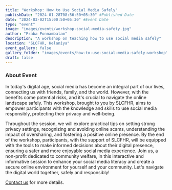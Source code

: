 ```yaml
---
title: "Workshop: How to Use Social Media Safely"
publishDate: "2024-01-28T08:56:50+05:30" #Published Date
date: "2024-03-02T15:00:50+05:30" #Event Date
type: "event"
image: "images/events/workshop-social-media-safety.jpg"
author: "Praba Ponnambalam"
description: "A workshop on teaching how to use social media safely"
location: "SLCFHR, Kelaniya"
event_gallery: false
gallery_folder: "images/events/how-to-use-social-media-safely-workshop" #Create the folder manually & upload images (Allowed extensions: JPG, JPEG & PNG)
draft: false
---
```


### About Event

In today's digital age, social media has become an integral part of our lives, connecting us with friends, family, and the world. However, with the benefits come potential risks, and it's crucial to navigate the online landscape safely. This workshop, brought to you by SLCFHR, aims to empower participants with the knowledge and skills to use social media responsibly, protecting their privacy and well-being.

Throughout the session, we will explore practical tips on setting strong privacy settings, recognizing and avoiding online scams, understanding the impact of oversharing, and fostering a positive online presence. By the end of the workshop, participants, with the support of SLCFHR, will be equipped with the tools to make informed decisions about their digital presence, ensuring a safer and more enjoyable social media experience. Join us, a non-profit dedicated to community welfare, in this interactive and informative session to enhance your social media literacy and create a secure online environment for yourself and your community. Let's navigate the digital world together, safely and responsibly!

<a href="/contact">Contact us</a> for more details.
